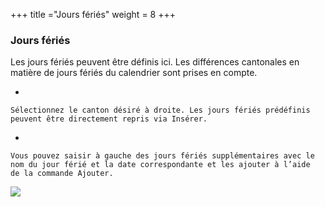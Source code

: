 +++
title ="Jours fériés"
weight = 8
+++

### Jours fériés

Les jours fériés peuvent être définis ici. Les différences cantonales en
matière de jours fériés du calendrier sont prises en compte.

-   

    Sélectionnez le canton désiré à droite. Les jours fériés prédéfinis
    peuvent être directement repris via Insérer.

    

-   

    Vous pouvez saisir à gauche des jours fériés supplémentaires avec le
    nom du jour férié et la date correspondante et les ajouter à l’aide
    de la commande Ajouter.

    

![](/img/feiertage_fr.78498398b0cd9186a30589b7732566a3.png)



